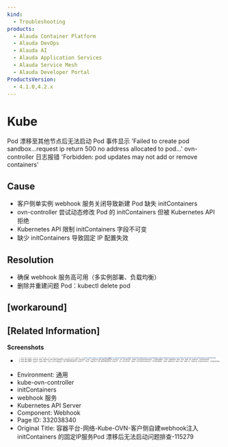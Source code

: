 ```yaml
---
kind:
  - Troubleshooting
products:
  - Alauda Container Platform
  - Alauda DevOps
  - Alauda AI
  - Alauda Application Services
  - Alauda Service Mesh
  - Alauda Developer Portal
ProductsVersion:
  - 4.1.0,4.2.x
---
```

<!-- A type of document that involves encountering a fault, diagnosing it, performing root cause analysis, and providing solutions. -->

# Kube

Pod 漂移至其他节点后无法启动 Pod 事件显示 'Failed to create pod sandbox...request ip return 500 no address allocated to pod...' ovn-controller 日志报错 'Forbidden: pod updates may not add or remove containers'

## Cause
- 客户侧单实例 webhook 服务关闭导致新建 Pod 缺失 initContainers
- ovn-controller 尝试动态修改 Pod 的 initContainers 但被 Kubernetes API 拒绝
- Kubernetes API 限制 initContainers 字段不可变
- 缺少 initContainers 导致固定 IP 配置失效

## Resolution
- 确保 webhook 服务高可用（多实例部署、负载均衡）
- 删除并重建问题 Pod：kubectl delete pod <podname>

## [workaround]

## [Related Information]
**Screenshots**
* ![](assets/rong-qi-ping-tai-wang-luo-kube-ovn-ke-hu-ce-zi-jian-webhookzhu-ru-initcontainers/image-2025-8-28_14-12-12.png)
- Environment: 通用
- kube-ovn-controller
- initContainers
- webhook 服务
- Kubernetes API Server
- Component: Webhook
- Page ID: 332038340
- Original Title: 容器平台-网络-Kube-OVN-客户侧自建webhook注入initContainers 的固定IP服务Pod 漂移后无法启动问题排查-115279
